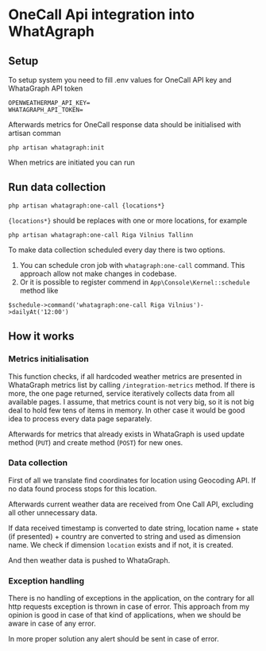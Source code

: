 # OneCall Api integration into WhatAgraph

## Setup

To setup system you need to fill .env values for OneCall API key and 
WhataGraph API token
```
OPENWEATHERMAP_API_KEY=
WHATAGRAPH_API_TOKEN=
```

Afterwards metrics for OneCall response data should be initialised with artisan comman

```
php artisan whatagraph:init
```

When metrics are initiated you can run 

## Run data collection

```
php artisan whatagraph:one-call {locations*}
```

`{locations*}` should be replaces with one or more locations, for example

```
php artisan whatagraph:one-call Riga Vilnius Tallinn
```

To make data collection scheduled every day there is two options. 

1. You can schedule cron job with `whatagraph:one-call` command. This approach allow not make changes in codebase. 
2. Or it is possible to register commend in `App\Console\Kernel::schedule` method like 
```
$schedule->command('whatagraph:one-call Riga Vilnius')->dailyAt('12:00')
```

## How it works

### Metrics initialisation

This function checks, if all hardcoded weather metrics are presented in WhataGraph metrics list
by calling `/integration-metrics` method. If there is more, the one page returned, service iteratively 
collects data from all available pages. I assume, that metrics count is not very big, so it is not 
big deal to hold few tens of items in memory. In other case it would be good idea
to process every data page separately.

Afterwards for metrics that already exists in WhataGraph is used update method (`PUT`)
and create method (`POST`) for new ones.

### Data collection

First of all we translate find coordinates for location using Geocoding API. 
If no data found process stops for this location.

Afterwards current weather data are received from One Call API, excluding all 
other unnecessary data.   

If data received timestamp is converted to date string, location name + state (if presented) + country
are converted to string and used as dimension name. We check if dimension `location`
exists and if not, it is created.

And then weather data is pushed to WhataGraph.

### Exception handling

There is no handling of exceptions in the application, on the contrary for all http requests
exception is thrown in case of error. This approach from my opinion is good
in case of that kind of applications, when we should be aware in case of any error.

In more proper solution any alert should be sent in case of error. 
